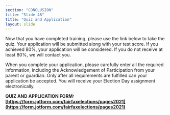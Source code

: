 ```yaml
---
section: "CONCLUSION"
title: "Slide 48"
title: "Quiz and Application"
layout: slide
---
```


Now that you have completed training, please use the link below to take the quiz.  Your application will be submitted along with your test score.  If you achieved 80%, your application will be considered. If you do not receive at least 80%, we will contact you.

When you complete your application, please carefully enter all the required information, including the Acknowledgement of Participation from your parent or guardian.  Only after all requirements are fulfilled can your application be accepted.  You will receive your Election Day assignment electronically.

**QUIZ AND APPLICATION FORM:**
**[https://form.jotform.com/fairfaxelections/pages2021](https://form.jotform.com/fairfaxelections/pages2021)**